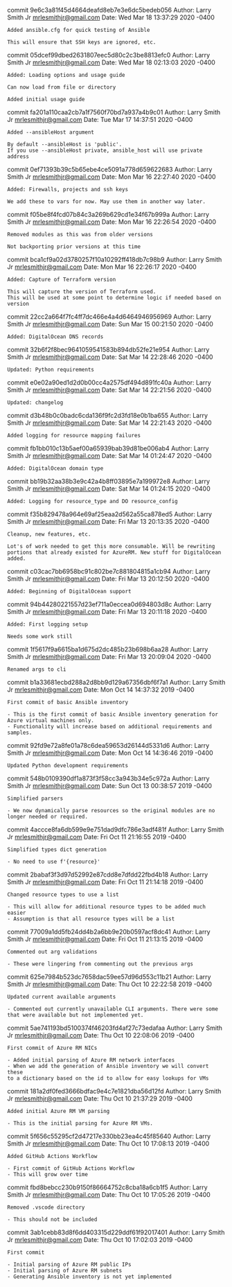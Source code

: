 commit 9e6c3a81f45d4664deafd8eb7e3e6dc5bedeb056
Author: Larry Smith Jr <mrlesmithjr@gmail.com>
Date:   Wed Mar 18 13:37:29 2020 -0400

    Added ansible.cfg for quick testing of Ansible
    
    This will ensure that SSH keys are ignored, etc.

commit 05dcef99dbed2631807eec5d80c2c3be8813efc0
Author: Larry Smith Jr <mrlesmithjr@gmail.com>
Date:   Wed Mar 18 02:13:03 2020 -0400

    Added: Loading options and usage guide
    
    Can now load from file or directory
    
    Added initial usage guide

commit fa201a110caa2cb7a1f7560f70bd7a937a4b9c01
Author: Larry Smith Jr <mrlesmithjr@gmail.com>
Date:   Tue Mar 17 14:37:51 2020 -0400

    Added --ansibleHost argument
    
    By default --ansibleHost is 'public'.
    If you use --ansibleHost private, ansible_host will use private address

commit 0ef71393b39c5b65ebe4ce5091a778d659622683
Author: Larry Smith Jr <mrlesmithjr@gmail.com>
Date:   Mon Mar 16 22:27:40 2020 -0400

    Added: Firewalls, projects and ssh keys
    
    We add these to vars for now. May use them in another way later.

commit f05be8f4fcd07b84c3a269b629cd1e34f67b999a
Author: Larry Smith Jr <mrlesmithjr@gmail.com>
Date:   Mon Mar 16 22:26:54 2020 -0400

    Removed modules as this was from older versions
    
    Not backporting prior versions at this time

commit bca1cf9a02d3780257f10a10292ff418db7c98b9
Author: Larry Smith Jr <mrlesmithjr@gmail.com>
Date:   Mon Mar 16 22:26:17 2020 -0400

    Added: Capture of Terraform version
    
    This will capture the version of Terraform used.
    This will be used at some point to determine logic if needed based on version

commit 22cc2a664f7fc4ff7dc466e4a4d6464946956969
Author: Larry Smith Jr <mrlesmithjr@gmail.com>
Date:   Sun Mar 15 00:21:50 2020 -0400

    Added: DigitalOcean DNS records

commit 32b6f2f8bec9641059541583b894db52fe21e954
Author: Larry Smith Jr <mrlesmithjr@gmail.com>
Date:   Sat Mar 14 22:28:46 2020 -0400

    Updated: Python requirements

commit e0e02a90ed1d2d0b00cc4a2575df494d891fc40a
Author: Larry Smith Jr <mrlesmithjr@gmail.com>
Date:   Sat Mar 14 22:21:56 2020 -0400

    Updated: changelog

commit d3b48b0c0badc6cda136f9fc2d3fd18e0b1ba655
Author: Larry Smith Jr <mrlesmithjr@gmail.com>
Date:   Sat Mar 14 22:21:43 2020 -0400

    Added logging for resource mapping failures

commit fb1bb010c13b5aef00a65939bab39d81be006ab4
Author: Larry Smith Jr <mrlesmithjr@gmail.com>
Date:   Sat Mar 14 01:24:47 2020 -0400

    Added: DigitalOcean domain type

commit bb19b32aa38b3e9c42a4b8ff03895e7a199972e8
Author: Larry Smith Jr <mrlesmithjr@gmail.com>
Date:   Sat Mar 14 01:24:15 2020 -0400

    Added: Logging for resource_type and DO resource_config

commit f35b829478a964e69af25eaa2d562a55ca878ed5
Author: Larry Smith Jr <mrlesmithjr@gmail.com>
Date:   Fri Mar 13 20:13:35 2020 -0400

    Cleanup, new features, etc.
    
    Lot's of work needed to get this more consumable. Will be rewriting
    portions that already existed for AzureRM. New stuff for DigitalOcean
    added.

commit c03cac7bb6958bc91c802be7c881804815a1cb94
Author: Larry Smith Jr <mrlesmithjr@gmail.com>
Date:   Fri Mar 13 20:12:50 2020 -0400

    Added: Beginning of DigitalOcean support

commit 94b44280221557d23ef711a0eccea0d694803d8c
Author: Larry Smith Jr <mrlesmithjr@gmail.com>
Date:   Fri Mar 13 20:11:18 2020 -0400

    Added: First logging setup
    
    Needs some work still

commit 1f5617f9a6615ba1d675d2dc485b23b698b6aa28
Author: Larry Smith Jr <mrlesmithjr@gmail.com>
Date:   Fri Mar 13 20:09:04 2020 -0400

    Renamed args to cli

commit b1a33681ecbd288a2d8bb9d129a67356dbf6f7a1
Author: Larry Smith Jr <mrlesmithjr@gmail.com>
Date:   Mon Oct 14 14:37:32 2019 -0400

    First commit of basic Ansible inventory
    
    - This is the first commit of basic Ansible inventory generation for
    Azure virtual machines only.
    - Functionality will increase based on additional requirements and
    samples.

commit 92fd9e72a8fe01a78c6dea59653d26144d5331d6
Author: Larry Smith Jr <mrlesmithjr@gmail.com>
Date:   Mon Oct 14 14:36:46 2019 -0400

    Updated Python development requirements

commit 548b0109390df1a873f3f58cc3a943b34e5c972a
Author: Larry Smith Jr <mrlesmithjr@gmail.com>
Date:   Sun Oct 13 00:38:57 2019 -0400

    Simplified parsers
    
    - We now dynamically parse resources so the original modules are no
    longer needed or required.

commit 4accce8fa6db599e9e751dad9dfc786e3adf481f
Author: Larry Smith Jr <mrlesmithjr@gmail.com>
Date:   Fri Oct 11 21:16:55 2019 -0400

    Simplified types dict generation
    
    - No need to use f'{resource}'

commit 2babaf3f3d97d52992e87cdd8e7dfdd22fbd4b18
Author: Larry Smith Jr <mrlesmithjr@gmail.com>
Date:   Fri Oct 11 21:14:18 2019 -0400

    Changed resource types to use a list
    
    - This will allow for additional resource types to be added much easier
    - Assumption is that all resource types will be a list

commit 77009a1dd5fb24dd4b2a6bb9e20b0597acf8dc41
Author: Larry Smith Jr <mrlesmithjr@gmail.com>
Date:   Fri Oct 11 21:13:15 2019 -0400

    Commented out arg validations
    
    - These were lingering from commenting out the previous args

commit 625e7984b523dc7658dac59ee57d96d553c11b21
Author: Larry Smith Jr <mrlesmithjr@gmail.com>
Date:   Thu Oct 10 22:22:58 2019 -0400

    Updated current available arguments
    
    - Commented out currently unavailable CLI arguments. There were some
    that were available but not implemented yet.

commit 5ae741193bd5100374f46203fd4af27c73edafaa
Author: Larry Smith Jr <mrlesmithjr@gmail.com>
Date:   Thu Oct 10 22:08:06 2019 -0400

    First commit of Azure RM NICs
    
    - Added initial parsing of Azure RM network interfaces
    - When we add the generation of Ansible inventory we will convert these
    to a dictionary based on the id to allow for easy lookups for VMs

commit 181a2df0fed3666bdfac9e4c7e1821dba56d12fd
Author: Larry Smith Jr <mrlesmithjr@gmail.com>
Date:   Thu Oct 10 21:37:29 2019 -0400

    Added initial Azure RM VM parsing
    
    - This is the initial parsing for Azure RM VMs.

commit 5f656c55295cf2d47217e330bb23ea4c45f85640
Author: Larry Smith Jr <mrlesmithjr@gmail.com>
Date:   Thu Oct 10 17:08:13 2019 -0400

    Added GitHub Actions Workflow
    
    - First commit of GitHub Actions Workflow
    - This will grow over time

commit fbd8bebcc230b9150f86664752c8cba18a6cb1f5
Author: Larry Smith Jr <mrlesmithjr@gmail.com>
Date:   Thu Oct 10 17:05:26 2019 -0400

    Removed .vscode directory
    
    - This should not be included

commit 3ab1cebb83d8f6dd403315d229ddf61f92017401
Author: Larry Smith Jr <mrlesmithjr@gmail.com>
Date:   Thu Oct 10 17:02:03 2019 -0400

    First commit
    
    - Initial parsing of Azure RM public IPs
    - Initial parsing of Azure RM subnets
    - Generating Ansible inventory is not yet implemented
